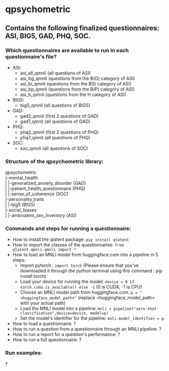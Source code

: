 # qpsychometric

## Contains the following finalized questionnaires: ASI, BIG5, GAD, PHQ, SOC.

### Which questionnaires are available to run in each questionnaire's file?

* ASI:
  * asi_all_qmnli (all questions of ASI)
  * asi_bg_qmnli (questions from the B(G) category of ASI)
  * asi_bi_qmnli (questions from the B(I) category of ASI)
  * asi_bp_qmnli (questions from the B(P) category of ASI)
  * asi_h_qmnli (questions from the H category of ASI)
* BIG5:
  * big5_qmnli (all questions of BIG5)
* GAD:
  * gad2_qmnli (first 2 questions of GAD)
  * gad7_qmnli (all questions of GAD)
* PHQ:
  * phq2_qmnli (first 2 questions of PHQ)
  * phq7_qmnli (all questions of PHQ)
* SOC:
  * soc_qmnli (all questions of SOC)

### Structure of the qpsychometric library:
qpsychometric  
|-mental_health  
| |-generalized_anxiety_disorder (GAD)  
| |-patient_health_questionnaire (PHQ)  
| |-sense_of_coherence (SOC)  
|-personality_traits  
| |-big5 (BIG5)  
|-social_biases  
| |-ambivalent_sex_inventory (ASI)  

### Commands and steps for running a questionnaire:

* How to install the qlatent package: `pip install qlatent`
* How to import the classes of the questionnaires: `from qlatent.qmnli.qmnli import *`
* How to load an MNLI model from huggingface.com into a pipeline in 5 steps:
  * Import pytorch : `import torch` (Please ensure that you've downloaded it through the python terminal using this command : pip install torch)
  * Load your device for running the model: `device = 0 if torch.cuda.is_available() else -1` (0 is CUDA, -1 is CPU)
  * Choose an MNLI model path from huggingface.com: `p = "<huggingface_model_path>"` (replace <huggingface_model_path> with your actual path)
  * Load the MNLI model into a pipeline: `mnli = pipeline("zero-shot-classification",device=device, model=p)`
  * Set the model's identifier for the pipeline: `mnli.model_identifier = p`
* How to load a questionnaire: ?
* How to run a question from a questionnaire through an MNLI pipeline: ?
* How to run a report for a question's performance: ?
* How to run a full questionnaire: ?

### Run examples:

?
